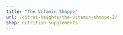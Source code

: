 ```yaml
---
title: "The Vitamin Shoppe"
url: /citrus-heights/the-vitamin-shoppe-2/
shop: nutrition supplements
---
```

